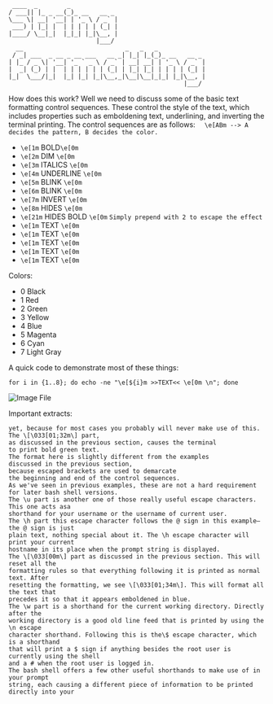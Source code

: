 ```text 
 ____  _        _             
/ ___|| |_ _ __(_)_ __   __ _ 
\___ \| __| '__| | '_ \ / _` |
 ___) | |_| |  | | | | | (_| |
|____/ \__|_|  |_|_| |_|\__, |
                        |___/ 
  __                            _   _   _             
 / _| ___  _ __ _ __ ___   __ _| |_| |_(_)_ __   __ _ 
| |_ / _ \| '__| '_ ` _ \ / _` | __| __| | '_ \ / _` |
|  _| (_) | |  | | | | | | (_| | |_| |_| | | | | (_| |
|_|  \___/|_|  |_| |_| |_|\__,_|\__|\__|_|_| |_|\__, |
                                                |___/ 
```

How does this work? Well we need to discuss some of the basic text formatting 
control sequences. These control the style of the text, which includes properties such 
as emboldening text, underlining, and inverting the terminal printing. The control 
sequences are as follows:
`  \e[ABm --> A decides the pattern, B decides the color.`

* `\e[1m` BOLD`\e[0m`
* `\e[2m` DIM `\e[0m`
* `\e[3m` ITALICS `\e[0m`
* `\e[4m` UNDERLINE `\e[0m`
* `\e[5m` BLINK `\e[0m`
* `\e[6m` BLINK `\e[0m`
* `\e[7m` INVERT `\e[0m`
* `\e[8m` HIDES `\e[0m`
* `\e[21m` HIDES BOLD `\e[0m` `Simply prepend with 2 to escape the effect`
* `\e[1m` TEXT `\e[0m`
* `\e[1m` TEXT `\e[0m`
* `\e[1m` TEXT `\e[0m`
* `\e[1m` TEXT `\e[0m`
* `\e[1m` TEXT `\e[0m`

Colors: 
* 0 Black
* 1 Red
* 2 Green
* 3 Yellow
* 4 Blue
* 5 Magenta
* 6 Cyan
* 7 Light Gray

A quick code to demonstrate most of these things:
```
for i in {1..8}; do echo -ne "\e[${i}m >>TEXT<< \e[0m \n"; done

```

![Image File](https://i.imgur.com/p23MCZ3.png)


Important extracts: 

```text
yet, because for most cases you probably will never make use of this.
The \[\033[01;32m\] part,
as discussed in the previous section, causes the terminal 
to print bold green text.
The format here is slightly different from the examples 
discussed in the previous section, 
because escaped brackets are used to demarcate 
the beginning and end of the control sequences. 
As we've seen in previous examples, these are not a hard requirement for later bash shell versions.
The \u part is another one of those really useful escape characters. This one acts asa
shorthand for your username or the username of current user.
The \h part this escape character follows the @ sign in this example—the @ sign is just 
plain text, nothing special about it. The \h escape character will print your current 
hostname in its place when the prompt string is displayed.
The \[\033[00m\] part as discussed in the previous section. This will reset all the 
formatting rules so that everything following it is printed as normal text. After 
resetting the formatting, we see \[\033[01;34m\]. This will format all the text that 
precedes it so that it appears emboldened in blue.
The \w part is a shorthand for the current working directory. Directly after the 
working directory is a good old line feed that is printed by using the \n escape 
character shorthand. Following this is the\$ escape character, which is a shorthand 
that will print a $ sign if anything besides the root user is currently using the shell 
and a # when the root user is logged in.
The bash shell offers a few other useful shorthands to make use of in your prompt 
string, each causing a different piece of information to be printed directly into your
```
